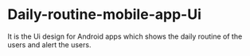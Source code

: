 # Daily-routine-mobile-app-Ui
It is the Ui design for Android apps which shows the daily routine of the users and alert the users.
